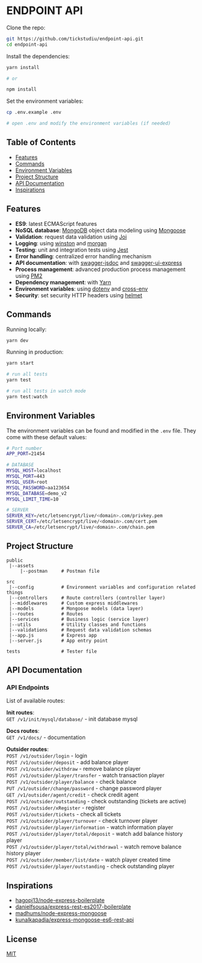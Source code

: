 # ENDPOINT API

Clone the repo:

```bash
git https://github.com/tickstudiu/endpoint-api.git
cd endpoint-api
```

Install the dependencies:

```bash
yarn install

# or

npm install
```

Set the environment variables:

```bash
cp .env.example .env

# open .env and modify the environment variables (if needed)
```

## Table of Contents

- [Features](#features)
- [Commands](#commands)
- [Environment Variables](#environment-variables)
- [Project Structure](#project-structure)
- [API Documentation](#api-documentation)
- [Inspirations](#inspirations)

## Features

- **ES9**: latest ECMAScript features
- **NoSQL database**: [MongoDB](https://www.mongodb.com) object data modeling using [Mongoose](https://mongoosejs.com)
- **Validation**: request data validation using [Joi](https://github.com/hapijs/joi)
- **Logging**: using [winston](https://github.com/winstonjs/winston) and [morgan](https://github.com/expressjs/morgan)
- **Testing**: unit and integration tests using [Jest](https://jestjs.io)
- **Error handling**: centralized error handling mechanism
- **API documentation**: with [swagger-jsdoc](https://github.com/Surnet/swagger-jsdoc) and [swagger-ui-express](https://github.com/scottie1984/swagger-ui-express)
- **Process management**: advanced production process management using [PM2](https://pm2.keymetrics.io)
- **Dependency management**: with [Yarn](https://yarnpkg.com)
- **Environment variables**: using [dotenv](https://github.com/motdotla/dotenv) and [cross-env](https://github.com/kentcdodds/cross-env#readme)
- **Security**: set security HTTP headers using [helmet](https://helmetjs.github.io)

## Commands

Running locally:

```bash
yarn dev
```

Running in production:

```bash
yarn start
```

```bash
# run all tests
yarn test

# run all tests in watch mode
yarn test:watch
```

## Environment Variables

The environment variables can be found and modified in the `.env` file. They come with these default values:

```bash
# Port number
APP_PORT=21454

# DATABASE
MYSQL_HOST=localhost
MYSQL_PORT=443
MYSQL_USER=root
MYSQL_PASSWORD=aa123654
MYSQL_DATABASE=demo_v2
MYSQL_LIMIT_TIME=10

# SERVER
SERVER_KEY=/etc/letsencrypt/live/<domain>.com/privkey.pem
SERVER_CERT=/etc/letsencrypt/live/<domain>.com/cert.pem
SERVER_CA=/etc/letsencrypt/live/<domain>.com/chain.pem
```

## Project Structure

```
public
 |--assets         
     |--postman     # Postman file
 
src
 |--config          # Environment variables and configuration related things
 |--controllers     # Route controllers (controller layer)
 |--middlewares     # Custom express middlewares
 |--models          # Mongoose models (data layer)
 |--routes          # Routes
 |--services        # Business logic (service layer)
 |--utils           # Utility classes and functions
 |--validations     # Request data validation schemas
 |--app.js          # Express app
 |--server.js       # App entry point
 
tests               # Tester file
```
## API Documentation

### API Endpoints

List of available routes:

**Init routes**:\
`GET /v1/init/mysql/database/` - init database mysql

**Docs routes**:\
`GET /v1/docs/` - documentation

**Outsider routes**:\
`POST /v1/outsider/login` - login\
`POST /v1/outsider/deposit` - add balance player\
`POST /v1/outsider/withdraw` - remove balance player\
`POST /v1/outsider/player/transfer` - watch transaction player\
`POST /v1/outsider/player/balance` - check balance\
`PUT /v1/outsider/change/password` - change password player\
`GET /v1/outsider/agent/credit` - check credit agent\
`POST /v1/outsider/outstanding` - check outstanding (tickets are active)\
`POST /v1/outsider/xRegister` - register\
`POST /v1/outsider/tickets` - check all tickets\
`POST /v1/outsider/player/turnover` - check turnover player\
`POST /v1/outsider/player/information` - watch information player\
`POST /v1/outsider/player/total/deposit` - watch add balance history player\
`POST /v1/outsider/player/total/withdrawal` - watch remove balance history player\
`POST /v1/outsider/member/list/date` - watch player created time\
`POST /v1/outsider/player/outstanding` - check outstanding player

## Inspirations

- [hagopj13/node-express-boilerplate](https://github.com/hagopj13/node-express-boilerplate)
- [danielfsousa/express-rest-es2017-boilerplate](https://github.com/danielfsousa/express-rest-es2017-boilerplate)
- [madhums/node-express-mongoose](https://github.com/madhums/node-express-mongoose)
- [kunalkapadia/express-mongoose-es6-rest-api](https://github.com/kunalkapadia/express-mongoose-es6-rest-api)

## License

[MIT](LICENSE)
